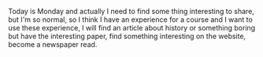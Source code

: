 Today is Monday and actually I need to find some thing interesting to share, but I'm so normal, so I think I have an experience for a course and I want to use these experience, I will find an article about history or something boring but have the interesting paper, find something interesting on the website, become a newspaper read.
